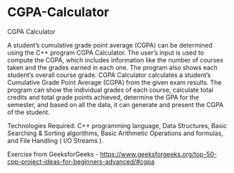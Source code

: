 # CGPA-Calculator

CGPA Calculator

A student’s cumulative grade point average (CGPA) can be determined using the C++ program CGPA Calculator. The user’s input is used to compute the CGPA, which includes information like the number of courses taken and the grades earned in each one. The program also shows each student’s overall course grade. CGPA Calculator calculates a student’s Cumulative Grade Point Average (CGPA) from the given exam results. The program can show the individual grades of each course, calculate total credits and total grade points achieved, determine the GPA for the semester, and based on all the data, it can generate and present the CGPA of the student. 

Technologies Required: C++ programming language, Data Structures, Basic Searching & Sorting algorithms, Basic Arithmetic Operations and formulas, and File Handling ( I/O Streams ).

Exercise from GeeksforGeeks - https://www.geeksforgeeks.org/top-50-cpp-project-ideas-for-beginners-advanced/#cgpa
